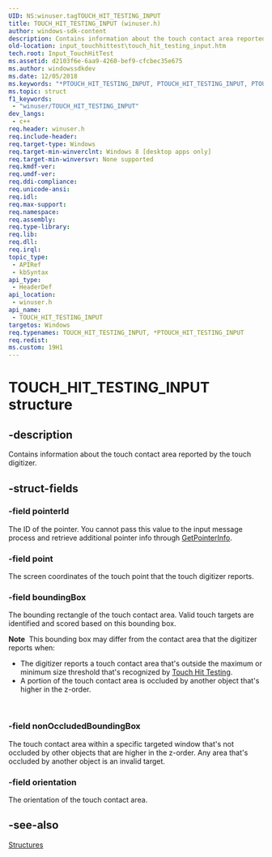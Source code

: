 ```yaml
---
UID: NS:winuser.tagTOUCH_HIT_TESTING_INPUT
title: TOUCH_HIT_TESTING_INPUT (winuser.h)
author: windows-sdk-content
description: Contains information about the touch contact area reported by the touch digitizer.
old-location: input_touchhittest\touch_hit_testing_input.htm
tech.root: Input_TouchHitTest
ms.assetid: d2103f6e-6aa9-4260-bef9-cfcbec35e675
ms.author: windowssdkdev
ms.date: 12/05/2018
ms.keywords: "*PTOUCH_HIT_TESTING_INPUT, PTOUCH_HIT_TESTING_INPUT, PTOUCH_HIT_TESTING_INPUT structure pointer, TOUCH_HIT_TESTING_INPUT, TOUCH_HIT_TESTING_INPUT structure, input_touchhittest.touch_hit_testing_input, tagTOUCH_HIT_TESTING_INPUT, touch_hittest.touch_hit_testing_input, winuser/PTOUCH_HIT_TESTING_INPUT, winuser/TOUCH_HIT_TESTING_INPUT"
ms.topic: struct
f1_keywords: 
 - "winuser/TOUCH_HIT_TESTING_INPUT"
dev_langs:
 - c++
req.header: winuser.h
req.include-header: 
req.target-type: Windows
req.target-min-winverclnt: Windows 8 [desktop apps only]
req.target-min-winversvr: None supported
req.kmdf-ver: 
req.umdf-ver: 
req.ddi-compliance: 
req.unicode-ansi: 
req.idl: 
req.max-support: 
req.namespace: 
req.assembly: 
req.type-library: 
req.lib: 
req.dll: 
req.irql: 
topic_type:
 - APIRef
 - kbSyntax
api_type:
 - HeaderDef
api_location:
 - winuser.h
api_name:
 - TOUCH_HIT_TESTING_INPUT
targetos: Windows
req.typenames: TOUCH_HIT_TESTING_INPUT, *PTOUCH_HIT_TESTING_INPUT
req.redist: 
ms.custom: 19H1
---
```


# TOUCH_HIT_TESTING_INPUT structure


## -description


Contains information about the touch contact area reported by the touch digitizer.


## -struct-fields




### -field pointerId

The ID of the pointer. You cannot pass this value to the input message process and  retrieve additional pointer info through <a href="https://docs.microsoft.com/windows/desktop/api/winuser/nf-winuser-getpointerinfo">GetPointerInfo</a>. 


### -field point

The screen coordinates of the touch point that the touch digitizer reports.


### -field boundingBox

The bounding rectangle of the touch contact area. Valid touch targets are identified and scored based on this bounding box. 

<div class="alert"><b>Note</b>  This bounding box may differ from the contact area that the digitizer reports when:
<ul>
<li>The digitizer reports a touch contact area that's outside the maximum or minimum size threshold that's recognized by  <a href="https://docs.microsoft.com/previous-versions/windows/desktop/input_touchhittest/touch-hit-testing-portal">Touch Hit Testing</a>.</li>
<li>A portion of the touch contact area is occluded by another object that's higher in the z-order.
</li>
</ul>
</div>
<div> </div>

### -field nonOccludedBoundingBox

The touch contact area within a specific targeted window that's not occluded by other objects that are higher in the z-order. Any area that's occluded by another object is an invalid target.


### -field orientation

The orientation of the touch contact area.


## -see-also




<a href="https://docs.microsoft.com/previous-versions/windows/desktop/input_touchhittest/structures">Structures</a>
 

 

